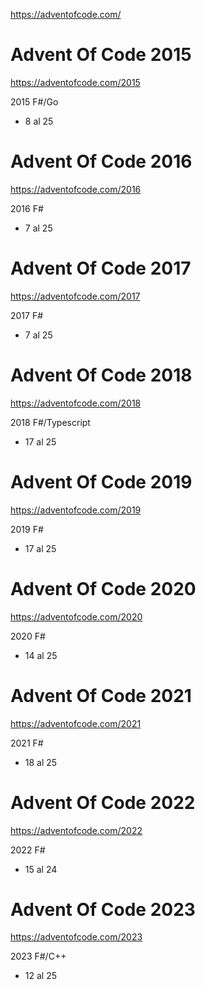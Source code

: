 https://adventofcode.com/

# Advent Of Code 2015

https://adventofcode.com/2015

2015 F#/Go
- 8 al 25

# Advent Of Code 2016

https://adventofcode.com/2016

2016 F#
- 7 al 25

# Advent Of Code 2017

https://adventofcode.com/2017

2017 F#
- 7 al 25

# Advent Of Code 2018

https://adventofcode.com/2018

2018 F#/Typescript
- 17 al 25


# Advent Of Code 2019

https://adventofcode.com/2019

2019 F#
- 17 al 25

# Advent Of Code 2020

https://adventofcode.com/2020

2020 F#
- 14 al 25

# Advent Of Code 2021

https://adventofcode.com/2021

2021 F#
- 18 al 25

# Advent Of Code 2022

https://adventofcode.com/2022

2022 F#
- 15 al 24

# Advent Of Code 2023

https://adventofcode.com/2023

2023 F#/C++
- 12 al 25